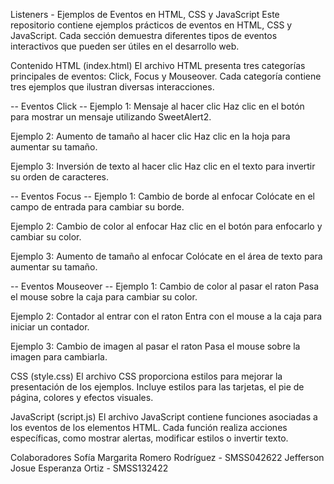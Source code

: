 Listeners - Ejemplos de Eventos en HTML, CSS y JavaScript
Este repositorio contiene ejemplos prácticos de eventos en HTML, CSS y JavaScript.
Cada sección demuestra diferentes tipos de eventos interactivos que pueden ser útiles en el desarrollo web.

Contenido
HTML (index.html)
El archivo HTML presenta tres categorías principales de eventos: Click, Focus y Mouseover. Cada categoría contiene tres ejemplos que ilustran diversas interacciones.

-- Eventos Click --
Ejemplo 1: Mensaje al hacer clic
Haz clic en el botón para mostrar un mensaje utilizando SweetAlert2.

Ejemplo 2: Aumento de tamaño al hacer clic
Haz clic en la hoja para aumentar su tamaño.

Ejemplo 3: Inversión de texto al hacer clic
Haz clic en el texto para invertir su orden de caracteres.

-- Eventos Focus --
Ejemplo 1: Cambio de borde al enfocar
Colócate en el campo de entrada para cambiar su borde.

Ejemplo 2: Cambio de color al enfocar
Haz clic en el botón para enfocarlo y cambiar su color.

Ejemplo 3: Aumento de tamaño al enfocar
Colócate en el área de texto para aumentar su tamaño.

-- Eventos Mouseover --
Ejemplo 1: Cambio de color al pasar el raton
Pasa el mouse sobre la caja para cambiar su color.

Ejemplo 2: Contador al entrar con el raton
Entra con el mouse a la caja para iniciar un contador.

Ejemplo 3: Cambio de imagen al pasar el raton
Pasa el mouse sobre la imagen para cambiarla.

CSS (style.css)
El archivo CSS proporciona estilos para mejorar la presentación de los ejemplos.
Incluye estilos para las tarjetas, el pie de página, colores y efectos visuales.

JavaScript (script.js)
El archivo JavaScript contiene funciones asociadas a los eventos de los elementos HTML.
Cada función realiza acciones específicas, como mostrar alertas, modificar estilos o invertir texto.

Colaboradores
Sofía Margarita Romero Rodríguez - SMSS042622
Jefferson Josue Esperanza Ortiz - SMSS132422
